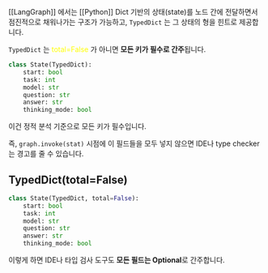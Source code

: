 [[LangGraph]] 에서는 [[Python]] Dict 기반의 상태(state)를 노드 간에 전달하면서 점진적으로 채워나가는 구조가 가능하고, `TypedDict` 는 그 상태의 형을 힌트로 제공합니다.

`TypedDict` 는 <font color="#ffff00">total=False</font> 가 아니면 **모든 키가 필수로 간주**됩니다.

```python
class State(TypedDict):
    start: bool
    task: int
    model: str
    question: str
    answer: str
    thinking_mode: bool
```

이건 정적 분석 기준으로 모든 키가 필수입니다.

즉, `graph.invoke(stat)` 시점에 이 필드들을 모두 넣지 않으면 IDE나 type checker는 경고를 줄 수 있습니다.

## TypedDict(total=False)

```python
class State(TypedDict, total=False):
    start: bool
    task: int
    model: str
    question: str
    answer: str
    thinking_mode: bool
```

이렇게 하면 IDE나 타입 검사 도구도 **모든 필드는 Optional**로 간주합니다.

